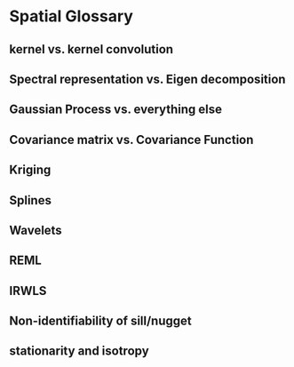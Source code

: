 # Spatial Glossary

## kernel vs. kernel convolution

## Spectral representation vs. Eigen decomposition

## Gaussian Process vs. everything else

## Covariance matrix vs. Covariance Function

## Kriging

## Splines

## Wavelets

## REML

## IRWLS

## Non-identifiability of sill/nugget

## stationarity and isotropy


